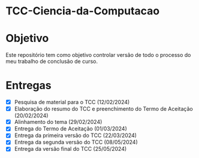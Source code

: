 # TCC-Ciencia-da-Computacao

# Objetivo
Este repositório tem como objetivo controlar versão de todo o processo do meu trabalho de conclusão de curso.

# Entregas 
- [x] Pesquisa de material para o TCC (12/02/2024)
- [x] Elaboração do resumo do TCC e preenchimento do Termo de Aceitação (20/02/2024)
- [x] Alinhamento do tema (29/02/2024)
- [x] Entrega do Termo de Aceitação (01/03/2024)
- [x] Entrega da primeira versão do TCC (22/03/2024)
- [x] Entrega da segunda versão do TCC (08/05/2024)
- [x] Entrega da versão final do TCC (25/05/2024)

